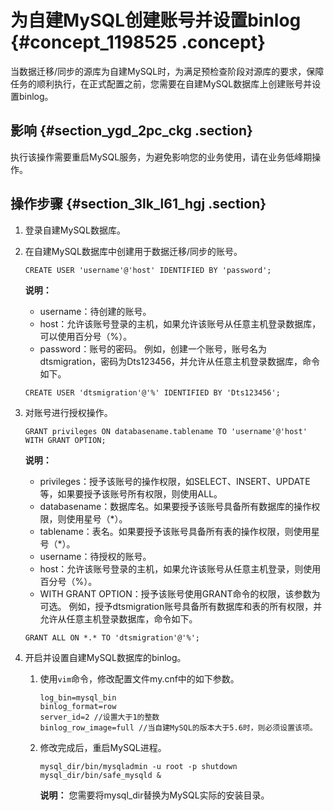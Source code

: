 # 为自建MySQL创建账号并设置binlog {#concept_1198525 .concept}

当数据迁移/同步的源库为自建MySQL时，为满足预检查阶段对源库的要求，保障任务的顺利执行，在正式配置之前，您需要在自建MySQL数据库上创建账号并设置binlog。

## 影响 {#section_ygd_2pc_ckg .section}

执行该操作需要重启MySQL服务，为避免影响您的业务使用，请在业务低峰期操作。

## 操作步骤 {#section_3lk_l61_hgj .section}

1.  登录自建MySQL数据库。
2.  在自建MySQL数据库中创建用于数据迁移/同步的账号。

    ``` {#codeblock_urb_pvd_ces}
    CREATE USER 'username'@'host' IDENTIFIED BY 'password';
    ```

    **说明：** 

    -   username：待创建的账号。
    -   host：允许该账号登录的主机，如果允许该账号从任意主机登录数据库，可以使用百分号（%）。
    -   password：账号的密码。
    例如，创建一个账号，账号名为dtsmigration，密码为Dts123456，并允许从任意主机登录数据库，命令如下。

    ``` {#codeblock_ypv_fpj_98m}
    CREATE USER 'dtsmigration'@'%' IDENTIFIED BY 'Dts123456';
    ```

3.  对账号进行授权操作。

    ``` {#codeblock_se3_4kr_aat}
    GRANT privileges ON databasename.tablename TO 'username'@'host' WITH GRANT OPTION;
    ```

    **说明：** 

    -   privileges：授予该账号的操作权限，如SELECT、INSERT、UPDATE等，如果要授予该账号所有权限，则使用ALL。
    -   databasename：数据库名。如果要授予该账号具备所有数据库的操作权限，则使用星号（\*）。
    -   tablename：表名。如果要授予该账号具备所有表的操作权限，则使用星号（\*）。
    -   username：待授权的账号。
    -   host：允许该账号登录的主机，如果允许该账号从任意主机登录，则使用百分号（%）。
    -   WITH GRANT OPTION：授予该账号使用GRANT命令的权限，该参数为可选。
    例如，授予dtsmigration账号具备所有数据库和表的所有权限，并允许从任意主机登录数据库，命令如下。

    ``` {#codeblock_2ph_zzw_69g}
    GRANT ALL ON *.* TO 'dtsmigration'@'%';
    ```

4.  开启并设置自建MySQL数据库的binlog。
    1.  使用`vim`命令，修改配置文件my.cnf中的如下参数。

        ``` {#codeblock_jor_dmh_vvm}
        log_bin=mysql_bin
        binlog_format=row
        server_id=2 //设置大于1的整数
        binlog_row_image=full //当自建MySQL的版本大于5.6时，则必须设置该项。
        ```

    2.  修改完成后，重启MySQL进程。

        ``` {#codeblock_8fn_m5h_zb8}
        mysql_dir/bin/mysqladmin -u root -p shutdown
        mysql_dir/bin/safe_mysqld &
        ```

        **说明：** 您需要将mysql\_dir替换为MySQL实际的安装目录。


